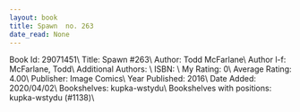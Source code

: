 ```yaml
---
layout: book
title: Spawn  no. 263
date_read: None
---
```


Book Id: 29071451\ 
Title: Spawn #263\ 
Author: Todd McFarlane\ 
Author l-f: McFarlane, Todd\ 
Additional Authors: \ 
ISBN: \ 
My Rating: 0\ 
Average Rating: 4.00\ 
Publisher: Image Comics\ 
Year Published: 2016\ 
Date Added: 2020/04/02\ 
Bookshelves: kupka-wstydu\ 
Bookshelves with positions: kupka-wstydu (#1138)\ 

